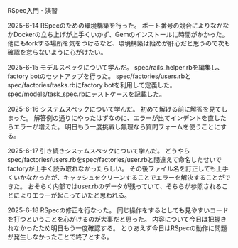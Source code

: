 RSpec入門・演習

2025-6-14
RSpecのための環境構築を行った。
ポート番号の競合によりなかなかDockerの立ち上げが上手くいかず、Gemのインストールに時間がかかった。
他にもforkする場所を気をつけるなど、環境構築は始めが肝心だと思うので次も確認を怠らないように心がけたい。

2025-6-15
モデルスペックについて学んだ。
spec/rails_helper.rbを編集し、factory botのセットアップを行った。
spec/factories/users.rbとspec/factories/tasks.rbにfactory botを利用して定義した。
spec/models/task_spec.rbにテストケースを記載した。

2025-6-16
システムスペックについて学んだ。
初めて解ける前に解答を見てしまった。
解答例の通りにやったはずなのに、エラーが出てインデントを直したらエラーが増えた。
明日もう一度挑戦し無理なら質問フォームを使うことにする。

2025-6-17
引き続きシステムスペックについて学んだ。
どうやらspec/factories/users.rbをspec/factories/user.rbと間違えて命名したせいでfactoryが上手く読み取れなかったらしい。
その後ファイル名を訂正しても上手くいかなかったが、キャッシュをクリーンすることでエラーを解決することができた。
おそらく内部ではuser.rbのデータが残っていて、そちらが参照されることによりエラーが起こっていたと思われる。

2025-6-18
RSpecの修正を行なった。
同じ操作をするとしても見やすいコードを打つということを心がけるのが大事だと思った。
内容について今日は把握きれなかったため明日もう一度確認する。
とりあえず今日はRSpecの動作に問題が発生しなかったことで終了とする。